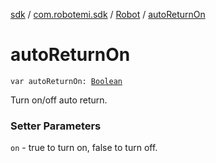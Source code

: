 [sdk](../../index.md) / [com.robotemi.sdk](../index.md) / [Robot](index.md) / [autoReturnOn](./auto-return-on.md)

# autoReturnOn

`var autoReturnOn: `[`Boolean`](https://kotlinlang.org/api/latest/jvm/stdlib/kotlin/-boolean/index.html)

Turn on/off auto return.

### Setter Parameters

`on` - true to turn on, false to turn off.